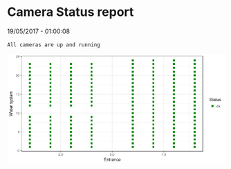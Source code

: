 Camera Status report
================
19/05/2017 - 01:00:08

    All cameras are up and running

![](camreport_files/figure-markdown_github/unnamed-chunk-2-1.png)
